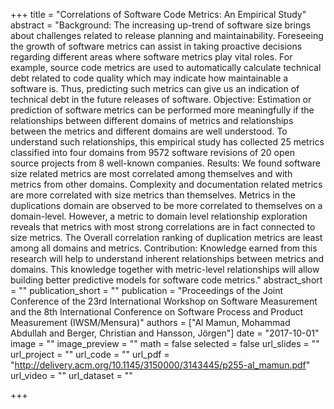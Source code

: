 +++
title = "Correlations of Software Code Metrics: An Empirical Study"
abstract = "Background: The increasing up-trend of software size brings about challenges related to release planning and maintainability. Foreseeing the growth of software metrics can assist in taking proactive decisions regarding different areas where software metrics play vital roles. For example, source code metrics are used to automatically calculate technical debt related to code quality which may indicate how maintainable a software is. Thus, predicting such metrics can give us an indication of technical debt in the future releases of software. Objective: Estimation or prediction of software metrics can be performed more meaningfully if the relationships between different domains of metrics and relationships between the metrics and different domains are well understood. To understand such relationships, this empirical study has collected 25 metrics classified into four domains from 9572 software revisions of 20 open source projects from 8 well-known companies. Results: We found software size related metrics are most correlated among themselves and with metrics from other domains. Complexity and documentation related metrics are more correlated with size metrics than themselves. Metrics in the duplications domain are observed to be more correlated to themselves on a domain-level. However, a metric to domain level relationship exploration reveals that metrics with most strong correlations are in fact connected to size metrics. The Overall correlation ranking of duplication metrics are least among all domains and metrics. Contribution: Knowledge earned from this research will help to understand inherent relationships between metrics and domains. This knowledge together with metric-level relationships will allow building better predictive models for software code metrics."
abstract_short = ""
publication_short = ""
publication = "Proceedings of the Joint Conference of the 23rd International Workshop on Software Measurement and the 8th International Conference on Software Process and Product Measurement (IWSM/Mensura)"
authors = ["Al Mamun, Mohammad Abdullah and Berger, Christian and Hansson, Jörgen"]
date = "2017-10-01"
image = ""
image_preview = ""
math = false
selected = false
url_slides = ""
url_project = ""
url_code = ""
url_pdf = "http://delivery.acm.org/10.1145/3150000/3143445/p255-al_mamun.pdf"
url_video = ""
url_dataset = ""

+++
